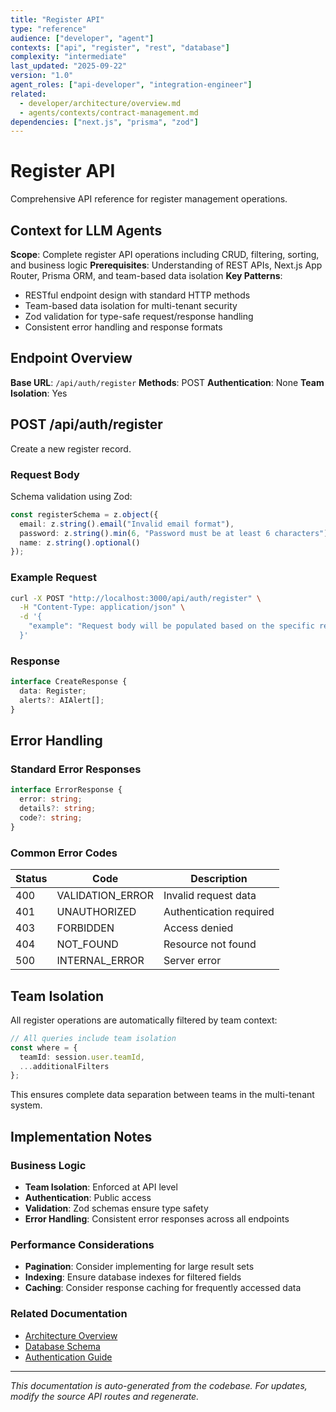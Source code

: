 ```yaml
---
title: "Register API"
type: "reference"
audience: ["developer", "agent"]
contexts: ["api", "register", "rest", "database"]
complexity: "intermediate"
last_updated: "2025-09-22"
version: "1.0"
agent_roles: ["api-developer", "integration-engineer"]
related:
  - developer/architecture/overview.md
  - agents/contexts/contract-management.md
dependencies: ["next.js", "prisma", "zod"]
---
```


# Register API

Comprehensive API reference for register management operations.

## Context for LLM Agents

**Scope**: Complete register API operations including CRUD, filtering, sorting, and business logic
**Prerequisites**: Understanding of REST APIs, Next.js App Router, Prisma ORM, and team-based data isolation
**Key Patterns**:
- RESTful endpoint design with standard HTTP methods
- Team-based data isolation for multi-tenant security
- Zod validation for type-safe request/response handling
- Consistent error handling and response formats


## Endpoint Overview

**Base URL**: `/api/auth/register`
**Methods**: POST
**Authentication**: None
**Team Isolation**: Yes




## POST /api/auth/register

Create a new register record.

### Request Body


Schema validation using Zod:

```typescript
const registerSchema = z.object({
  email: z.string().email("Invalid email format"),
  password: z.string().min(6, "Password must be at least 6 characters"),
  name: z.string().optional()
});
```


### Example Request

```bash
curl -X POST "http://localhost:3000/api/auth/register" \
  -H "Content-Type: application/json" \
  -d '{
    "example": "Request body will be populated based on the specific register schema"
  }'
```

### Response

```typescript
interface CreateResponse {
  data: Register;
  alerts?: AIAlert[];
}
```






## Error Handling

### Standard Error Responses

```typescript
interface ErrorResponse {
  error: string;
  details?: string;
  code?: string;
}
```

### Common Error Codes

| Status | Code | Description |
|--------|------|-------------|
| 400 | VALIDATION_ERROR | Invalid request data |
| 401 | UNAUTHORIZED | Authentication required |
| 403 | FORBIDDEN | Access denied |
| 404 | NOT_FOUND | Resource not found |
| 500 | INTERNAL_ERROR | Server error |


## Team Isolation

All register operations are automatically filtered by team context:

```typescript
// All queries include team isolation
const where = {
  teamId: session.user.teamId,
  ...additionalFilters
};
```

This ensures complete data separation between teams in the multi-tenant system.


## Implementation Notes

### Business Logic
- **Team Isolation**: Enforced at API level
- **Authentication**: Public access
- **Validation**: Zod schemas ensure type safety
- **Error Handling**: Consistent error responses across all endpoints

### Performance Considerations
- **Pagination**: Consider implementing for large result sets
- **Indexing**: Ensure database indexes for filtered fields
- **Caching**: Consider response caching for frequently accessed data

### Related Documentation
- [Architecture Overview](../../developer/architecture/overview.md)
- [Database Schema](../../developer/architecture/database.md)
- [Authentication Guide](../../developer/authentication.md)

---

*This documentation is auto-generated from the codebase. For updates, modify the source API routes and regenerate.*
